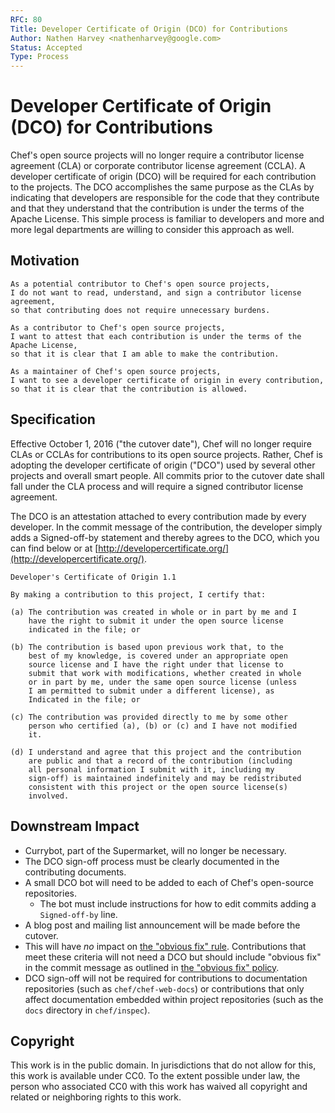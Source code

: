 ```yaml
---
RFC: 80
Title: Developer Certificate of Origin (DCO) for Contributions
Author: Nathen Harvey <nathenharvey@google.com>
Status: Accepted
Type: Process
---
```


# Developer Certificate of Origin (DCO) for Contributions

Chef's open source projects will no longer require a contributor license agreement (CLA) or corporate contributor license agreement (CCLA).  A developer certificate of origin (DCO) will be required for each contribution to the projects.  The DCO accomplishes the same purpose as the CLAs by indicating that developers are responsible for the code that they contribute and that they understand that the contribution is under the terms of the Apache License. This simple process is familiar to developers and more and more legal departments are willing to consider this approach as well.

## Motivation

    As a potential contributor to Chef's open source projects,
    I do not want to read, understand, and sign a contributor license agreement,
    so that contributing does not require unnecessary burdens.

    As a contributor to Chef's open source projects,
    I want to attest that each contribution is under the terms of the Apache License,
    so that it is clear that I am able to make the contribution.

    As a maintainer of Chef's open source projects,
    I want to see a developer certificate of origin in every contribution,
    so that it is clear that the contribution is allowed.

## Specification

Effective October 1, 2016 ("the cutover date"), Chef will no longer require CLAs or CCLAs for contributions to its open source projects.  Rather, Chef is adopting the developer certificate of origin ("DCO") used by several other projects and overall smart people.  All commits prior to the cutover date shall fall under the CLA process and will require a signed contributor license agreement.

The DCO is an attestation attached to every contribution made by every developer. In the commit message of the contribution, the developer simply adds a Signed-off-by statement and thereby agrees to the DCO, which you can find below or at [http://developercertificate.org/](http://developercertificate.org/).

    Developer's Certificate of Origin 1.1

    By making a contribution to this project, I certify that:

    (a) The contribution was created in whole or in part by me and I
        have the right to submit it under the open source license
        indicated in the file; or

    (b) The contribution is based upon previous work that, to the
        best of my knowledge, is covered under an appropriate open
        source license and I have the right under that license to
        submit that work with modifications, whether created in whole
        or in part by me, under the same open source license (unless
        I am permitted to submit under a different license), as
        Indicated in the file; or

    (c) The contribution was provided directly to me by some other
        person who certified (a), (b) or (c) and I have not modified
        it.

    (d) I understand and agree that this project and the contribution
        are public and that a record of the contribution (including
        all personal information I submit with it, including my
        sign-off) is maintained indefinitely and may be redistributed
        consistent with this project or the open source license(s)
        involved.

## Downstream Impact

* Currybot, part of the Supermarket, will no longer be necessary.
* The DCO sign-off process must be clearly documented in the contributing documents.
* A small DCO bot will need to be added to each of Chef's open-source repositories.
  * The bot must include instructions for how to edit commits adding a `Signed-off-by` line.
* A blog post and mailing list announcement will be made before the cutover.
* This will have *no* impact on [the "obvious fix" rule](https://docs.chef.io/community_contributions.html#the-obvious-fix-rule).  Contributions that meet these criteria will not need a DCO but should include "obvious fix" in the commit message as outlined in [the "obvious fix" policy](https://docs.chef.io/community_contributions.html#the-obvious-fix-rule).
* DCO sign-off will not be required for contributions to documentation repositories (such as `chef/chef-web-docs`) or contributions that only affect documentation embedded within project repositories (such as the `docs` directory in `chef/inspec`).

## Copyright

This work is in the public domain. In jurisdictions that do not allow for this,
this work is available under CC0. To the extent possible under law, the person
who associated CC0 with this work has waived all copyright and related or
neighboring rights to this work.
